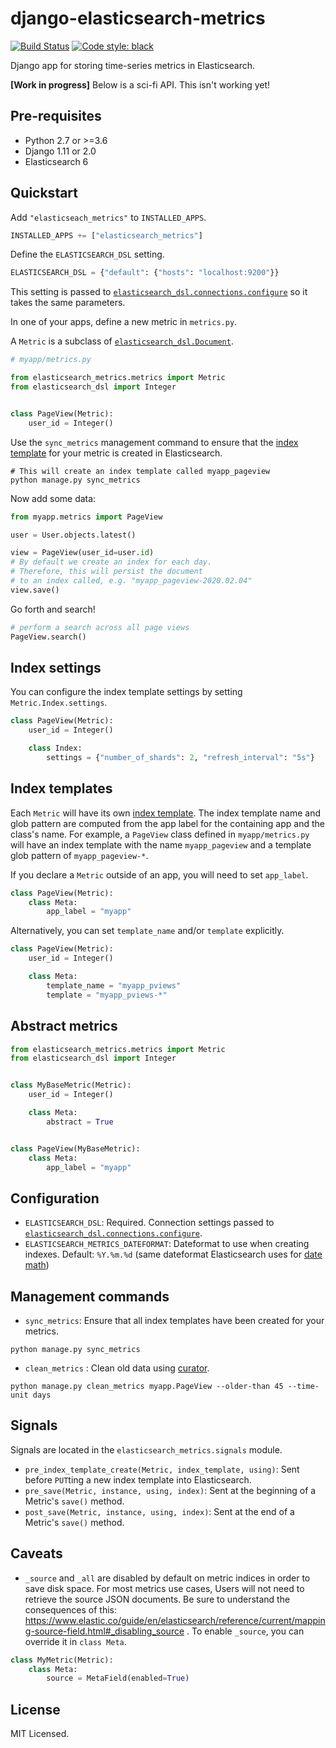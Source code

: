# django-elasticsearch-metrics

<!-- [![pypi](https://badge.fury.io/py/django-elasticsearch-metrics.svg)](https://badge.fury.io/py/django-elasticsearch-metrics) -->
[![Build Status](https://travis-ci.org/sloria/django-elasticsearch-metrics.svg?branch=master)](https://travis-ci.org/sloria/django-elasticsearch-metrics)
[![Code style: black](https://img.shields.io/badge/code%20style-black-000000.svg)](https://github.com/ambv/black)

Django app for storing time-series metrics in Elasticsearch.

**[Work in progress]** Below is a sci-fi API. This isn't working yet!

## Pre-requisites

* Python 2.7 or >=3.6
* Django 1.11 or 2.0
* Elasticsearch 6

## Quickstart

Add `"elasticseach_metrics"` to `INSTALLED_APPS`.

```python
INSTALLED_APPS += ["elasticsearch_metrics"]
```

Define the `ELASTICSEARCH_DSL` setting.

```python
ELASTICSEARCH_DSL = {"default": {"hosts": "localhost:9200"}}
```

This setting is passed to [`elasticsearch_dsl.connections.configure`](http://elasticsearch-dsl.readthedocs.io/en/stable/configuration.html#multiple-clusters) so
it takes the same parameters.


In one of your apps, define a new metric in `metrics.py`.

A `Metric` is a subclass of [`elasticsearch_dsl.Document`](https://elasticsearch-dsl.readthedocs.io/en/stable/api.html#document).


```python
# myapp/metrics.py

from elasticsearch_metrics.metrics import Metric
from elasticsearch_dsl import Integer


class PageView(Metric):
    user_id = Integer()
```

Use the `sync_metrics` management command to ensure that the [index template](https://www.elastic.co/guide/en/elasticsearch/reference/current/indices-templates.html)
for your metric is created in Elasticsearch.

```shell
# This will create an index template called myapp_pageview
python manage.py sync_metrics
```

Now add some data:

```python
from myapp.metrics import PageView

user = User.objects.latest()

view = PageView(user_id=user.id)
# By default we create an index for each day.
# Therefore, this will persist the document
# to an index called, e.g. "myapp_pageview-2020.02.04"
view.save()
```

Go forth and search!

```python
# perform a search across all page views
PageView.search()
```

## Index settings

You can configure the index template settings by setting
`Metric.Index.settings`.

```python
class PageView(Metric):
    user_id = Integer()

    class Index:
        settings = {"number_of_shards": 2, "refresh_interval": "5s"}
```

## Index templates

Each `Metric` will have its own [index template](https://www.elastic.co/guide/en/elasticsearch/reference/current/indices-templates.html).
The index template name and glob pattern are computed from the app label
for the containing app and the class's name. For example, a `PageView`
class defined in `myapp/metrics.py` will have an index template with the
name `myapp_pageview` and a template glob pattern of `myapp_pageview-*`.

If you declare a `Metric` outside of an app, you will need to set
`app_label`.


```python
class PageView(Metric):
    class Meta:
        app_label = "myapp"
```

Alternatively, you can set `template_name` and/or `template` explicitly.

```python
class PageView(Metric):
    user_id = Integer()

    class Meta:
        template_name = "myapp_pviews"
        template = "myapp_pviews-*"
```

## Abstract metrics

```python
from elasticsearch_metrics.metrics import Metric
from elasticsearch_dsl import Integer


class MyBaseMetric(Metric):
    user_id = Integer()

    class Meta:
        abstract = True


class PageView(MyBaseMetric):
    class Meta:
        app_label = "myapp"
```


## Configuration

* `ELASTICSEARCH_DSL`: Required. Connection settings passed to
  [`elasticsearch_dsl.connections.configure`](http://elasticsearch-dsl.readthedocs.io/en/stable/configuration.html#multiple-clusters).
* `ELASTICSEARCH_METRICS_DATEFORMAT`: Dateformat to use when creating
    indexes. Default: `%Y.%m.%d` (same dateformat Elasticsearch uses for
    [date math](https://www.elastic.co/guide/en/elasticsearch/reference/current/date-math-index-names.html))

## Management commands

* `sync_metrics`: Ensure that all index templates have been created for
    your metrics.

```
python manage.py sync_metrics
```

* `clean_metrics` : Clean old data using [curator](https://curator.readthedocs.io/en/latest/).

```
python manage.py clean_metrics myapp.PageView --older-than 45 --time-unit days 
```

## Signals

Signals are located in the `elasticsearch_metrics.signals` module.

* `pre_index_template_create(Metric, index_template, using)`: Sent before `PUT`ting a new index
    template into Elasticsearch.
* `pre_save(Metric, instance, using, index)`: Sent at the beginning of a
    Metric's `save()` method.
* `post_save(Metric, instance, using, index)`: Sent at the end of a
    Metric's `save()` method.

## Caveats

* `_source` and `_all` are disabled by default on metric indices in order to save
    disk space. For most metrics use cases, Users will not need to retrieve the source
    JSON documents. Be sure to understand the consequences of
    this: https://www.elastic.co/guide/en/elasticsearch/reference/current/mapping-source-field.html#_disabling_source .
    To enable `_source`, you can override it in `class Meta`.

```python
class MyMetric(Metric):
    class Meta:
        source = MetaField(enabled=True)
```

## License

MIT Licensed.
